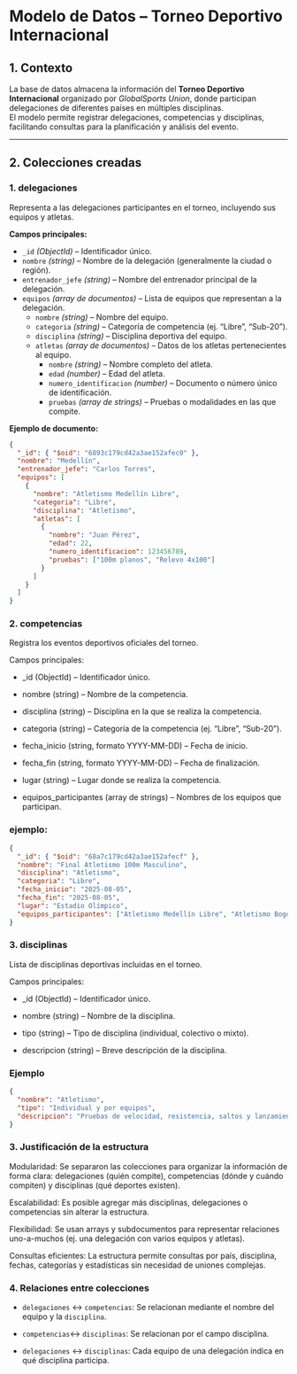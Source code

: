 # Modelo de Datos – Torneo Deportivo Internacional

## 1. Contexto
La base de datos almacena la información del **Torneo Deportivo Internacional** organizado por *GlobalSports Union*, donde participan delegaciones de diferentes países en múltiples disciplinas.  
El modelo permite registrar delegaciones, competencias y disciplinas, facilitando consultas para la planificación y análisis del evento.

---

## 2. Colecciones creadas

### **1. delegaciones**
Representa a las delegaciones participantes en el torneo, incluyendo sus equipos y atletas.

**Campos principales:**
- `_id` *(ObjectId)* – Identificador único.
- `nombre` *(string)* – Nombre de la delegación (generalmente la ciudad o región).
- `entrenador_jefe` *(string)* – Nombre del entrenador principal de la delegación.
- `equipos` *(array de documentos)* – Lista de equipos que representan a la delegación.
  - `nombre` *(string)* – Nombre del equipo.
  - `categoria` *(string)* – Categoría de competencia (ej. “Libre”, “Sub-20”).
  - `disciplina` *(string)* – Disciplina deportiva del equipo.
  - `atletas` *(array de documentos)* – Datos de los atletas pertenecientes al equipo.
    - `nombre` *(string)* – Nombre completo del atleta.
    - `edad` *(number)* – Edad del atleta.
    - `numero_identificacion` *(number)* – Documento o número único de identificación.
    - `pruebas` *(array de strings)* – Pruebas o modalidades en las que compite.

**Ejemplo de documento:**
```json
{
  "_id": { "$oid": "6893c179cd42a3ae152afec0" },
  "nombre": "Medellín",
  "entrenador_jefe": "Carlos Torres",
  "equipos": [
    {
      "nombre": "Atletismo Medellín Libre",
      "categoria": "Libre",
      "disciplina": "Atletismo",
      "atletas": [
        {
          "nombre": "Juan Pérez",
          "edad": 22,
          "numero_identificacion": 123456789,
          "pruebas": ["100m planos", "Relevo 4x100"]
        }
      ]
    }
  ]
}
```


### 2. competencias
Registra los eventos deportivos oficiales del torneo.

Campos principales:

- _id (ObjectId) – Identificador único.

- nombre (string) – Nombre de la competencia.

- disciplina (string) – Disciplina en la que se realiza la competencia.

- categoria (string) – Categoría de la competencia (ej. “Libre”, “Sub-20”).

-  fecha_inicio (string, formato YYYY-MM-DD) – Fecha de inicio.

- fecha_fin (string, formato YYYY-MM-DD) – Fecha de finalización.

- lugar (string) – Lugar donde se realiza la competencia.

- equipos_participantes (array de strings) – Nombres de los equipos que participan.

### ejemplo:
```json
{
  "_id": { "$oid": "68a7c179cd42a3ae152afecf" },
  "nombre": "Final Atletismo 100m Masculino",
  "disciplina": "Atletismo",
  "categoria": "Libre",
  "fecha_inicio": "2025-08-05",
  "fecha_fin": "2025-08-05",
  "lugar": "Estadio Olímpico",
  "equipos_participantes": ["Atletismo Medellín Libre", "Atletismo Bogotá Libre"]
}
```

### 3. disciplinas
Lista de disciplinas deportivas incluidas en el torneo.

Campos principales:

- _id (ObjectId) – Identificador único.

- nombre (string) – Nombre de la disciplina.

- tipo (string) – Tipo de disciplina (individual, colectivo o mixto).

- descripcion (string) – Breve descripción de la disciplina.

### Ejemplo
```json
{
  "nombre": "Atletismo",
  "tipo": "Individual y por equipos",
  "descripcion": "Pruebas de velocidad, resistencia, saltos y lanzamientos"
}
```

### 3. Justificación de la estructura
Modularidad: Se separaron las colecciones para organizar la información de forma clara: delegaciones (quién compite), competencias (dónde y cuándo compiten) y disciplinas (qué deportes existen).

Escalabilidad: Es posible agregar más disciplinas, delegaciones o competencias sin alterar la estructura.

Flexibilidad: Se usan arrays y subdocumentos para representar relaciones uno-a-muchos (ej. una delegación con varios equipos y atletas).

Consultas eficientes: La estructura permite consultas por país, disciplina, fechas, categorías y estadísticas sin necesidad de uniones complejas.

### 4. Relaciones entre colecciones
- `delegaciones` ↔ `competencias`: Se relacionan mediante el nombre del equipo y la `disciplina`.

- `competencias`↔ `disciplinas`: Se relacionan por el campo disciplina.

- `delegaciones` ↔ `disciplinas`: Cada equipo de una delegación indica en qué disciplina participa.



